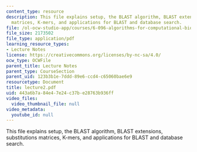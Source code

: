 ```yaml
---
content_type: resource
description: This file explains setup, the BLAST algorithm, BLAST extensions, substitutions
  matrices, K-mers, and applications for BLAST and database search.
file: /ol-ocw-studio-app/courses/6-096-algorithms-for-computational-biology-spring-2005/443a6b7a84e47e24c37be28763b936ff_lecture2.pdf
file_size: 2173502
file_type: application/pdf
learning_resource_types:
- Lecture Notes
license: https://creativecommons.org/licenses/by-nc-sa/4.0/
ocw_type: OCWFile
parent_title: Lecture Notes
parent_type: CourseSection
parent_uid: 123b3b1e-7ddd-89e6-ccd4-c65060bae6e9
resourcetype: Document
title: lecture2.pdf
uid: 443a6b7a-84e4-7e24-c37b-e28763b936ff
video_files:
  video_thumbnail_file: null
video_metadata:
  youtube_id: null
---
```

This file explains setup, the BLAST algorithm, BLAST extensions, substitutions matrices, K-mers, and applications for BLAST and database search.